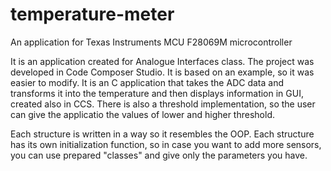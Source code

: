 # temperature-meter
An application for Texas Instruments MCU F28069M microcontroller

It is an application created for Analogue Interfaces class. The project was developed in Code Composer Studio. It is based on an example, so it was easier to modify. It is an C application that takes the ADC data and transforms it into the temperature and then displays information in GUI, created also in CCS. There is also a threshold implementation, so the user can give the applicatio the values of lower and higher threshold. 

Each structure is written in a way so it resembles the OOP. Each structure has its own initialization function, so in case you want to add more sensors, you can use prepared "classes" and give only the parameters you have. 
